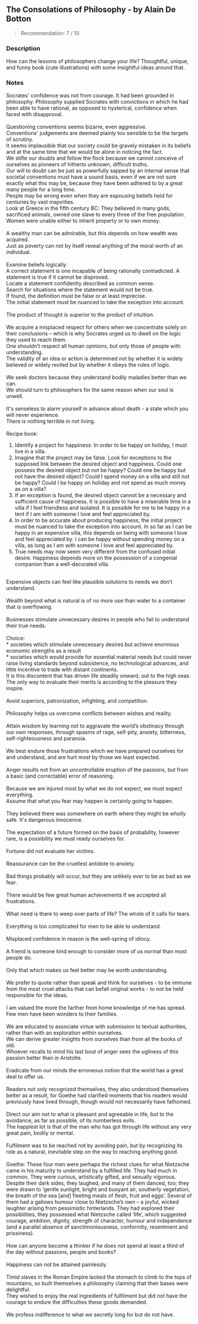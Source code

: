## The Consolations of Philosophy - by Alain De Botton
> Recommendation: 7 / 10
    
### Description
How can the lessons of philosophers change your life? Thoughtful, unique, and funny book (cute illustrations) with some insightful ideas around that.
    
### Notes
Socrates' confidence was not from courage. It had been grounded in philosophy. Philosophy supplied Socrates with convictions in which he had been able to have rational, as opposed to hysterical, confidence when faced with disapproval.<br>
<br>
Questioning conventions seems bizarre, even aggressive.<br>
Conventions' judgements are deemed plainly too sensible to be the targets of scrutiny.<br>
It seems implausible that our society could be gravely mistaken in its beliefs and at the same time that we would be alone in noticing the fact.<br>
We stifle our doubts and follow the flock because we cannot conceive of ourselves as pioneers of hitherto unknown, difficult truths.<br>
Our will to doubt can be just as powerfully sapped by an internal sense that societal conventions must have a sound basis, even if we are not sure exactly what this may be, because they have been adhered to by a great many people for a long time.<br>
People may be wrong even when they are espousing beliefs held for centuries by vast majorities.<br>
Look at Greece in the fifth century BC: They believed in many gods, sacrificed animals, owned one slave to every three of the free population. Women were unable either to inherit property or to own money.<br>
<br>
A wealthy man can be admirable, but this depends on how wealth was acquired.<br>
Just as poverty can not by itself reveal anything of the moral worth of an individual.<br>
<br>
Examine beliefs logically.<br>
A correct statement is one incapable of being rationally contradicted. A statement is true if it cannot be disproved.<br>
Locate a statement confidently described as common sense.<br>
Search for situations where the statement would not be true.<br>
If found, the definition must be false or at least imprecise.<br>
The initial statement must be nuanced to take the exception into account.<br>
<br>
The product of thought is superior to the product of intuition.<br>
<br>
We acquire a misplaced respect for others when we concentrate solely on their conclusions – which is why Socrates urged us to dwell on the logic they used to reach them.<br>
One shouldn’t respect all human opinions, but only those of people with understanding.<br>
The validity of an idea or action is determined not by whether it is widely believed or widely reviled but by whether it obeys the rules of logic.<br>
<br>
We seek doctors because they understand bodily maladies better than we can.<br>
We should turn to philosophers for the same reason when our soul is unwell.<br>
<br>
It's senseless to alarm yourself in advance about death - a state which you will never experience.<br>
There is nothing terrible in not living.<br>
<br>
Recipe book:<br>
1. Identify a project for happiness: In order to be happy on holiday, I must live in a villa.<br>
2. Imagine that the project may be false. Look for exceptions to the supposed link between the desired object and happiness. Could one possess the desired object but not be happy? Could one be happy but not have the desired object? Could I spend money on a villa and still not be happy? Could I be happy on holiday and not spend as much money as on a villa?<br>
3. If an exception is found, the desired object cannot be a necessary and sufficient cause of happiness. It is possible to have a miserable time in a villa if I feel friendless and isolated. It is possible for me to be happy in a tent if I am with someone I love and feel appreciated by.<br>
4. In order to be accurate about producing happiness, the initial project must be nuanced to take the exception into account. In so far as I can be happy in an expensive villa, this depends on being with someone I love and feel appreciated by. I can be happy without spending money on a villa, as long as I am with someone I love and feel appreciated by.<br>
5. True needs may now seem very different from the confused initial desire. Happiness depends more on the possession of a congenial companion than a well-decorated villa.<br>
<br>
Expensive objects can feel like plausible solutions to needs we don’t understand.<br>
<br>
Wealth beyond what is natural is of no more use than water to a container that is overflowing.<br>
<br>
Businesses stimulate unnecessary desires in people who fail to understand their true needs.<br>
<br>
Choice:<br>
* societies which stimulate unnecessary desires but achieve enormous economic strengths as a result<br>
* societies which would provide for essential material needs but could never raise living standards beyond subsistence, no technological advances, and little incentive to trade with distant continents.<br>
It is this discontent that has driven life steadily onward, out to the high seas.<br>
The only way to evaluate their merits is according to the pleasure they inspire.<br>
<br>
Avoid superiors, patronization, infighting, and competition.<br>
<br>
Philosophy helps us overcome conflicts between wishes and reality.<br>
<br>
Attain wisdom by learning not to aggravate the world’s obstinacy through our own responses, through spasms of rage, self-pity, anxiety, bitterness, self-righteousness and paranoia.<br>
<br>
We best endure those frustrations which we have prepared ourselves for and understand, and are hurt most by those we least expected.<br>
<br>
Anger results not from an uncontrollable eruption of the passions, but from a basic (and correctable) error of reasoning.<br>
<br>
Because we are injured most by what we do not expect, we must expect everything.<br>
Assume that what you fear may happen is certainly going to happen.<br>
<br>
They believed there was somewhere on earth where they might be wholly safe.  It's dangerous innocence.<br>
<br>
The expectation of a future formed on the basis of probability, however rare, is a possibility we must ready ourselves for.<br>
<br>
Fortune did not evaluate her victims.<br>
<br>
Reassurance can be the cruellest antidote to anxiety.<br>
<br>
Bad things probably will occur, but they are unlikely ever to be as bad as we fear.<br>
<br>
There would be few great human achievements if we accepted all frustrations.<br>
<br>
What need is there to weep over parts of life? The whole of it calls for tears.<br>
<br>
Everything is too complicated for men to be able to understand.<br>
<br>
Misplaced confidence in reason is the well-spring of idiocy.<br>
<br>
A friend is someone kind enough to consider more of us normal than most people do.<br>
<br>
Only that which makes us feel better may be worth understanding.<br>
<br>
We prefer to quote rather than speak and think for ourselves - to be immune from the most cruel attacks that can befall original works - to not be held responsible for the ideas.<br>
<br>
I am valued the more the farther from home knowledge of me has spread.<br>
Few men have been wonders to their families.<br>
<br>
We are educated to associate virtue with submission to textual authorities, rather than with an exploration within ourselves.<br>
We can derive greater insights from ourselves than from all the books of old.<br>
Whoever recalls to mind his last bout of anger sees the ugliness of this passion better than in Aristotle.<br>
<br>
Eradicate from our minds the erroneous notion that the world has a great deal to offer us.<br>
<br>
Readers not only recognized themselves, they also understood themselves better as a result, for Goethe had clarified moments that his readers would previously have lived through, though would not necessarily have fathomed.<br>
<br>
Direct our aim not to what is pleasant and agreeable in life, but to the avoidance, as far as possible, of its numberless evils.<br>
The happiest lot is that of the man who has got through life without any very great pain, bodily or mental.<br>
<br>
Fulfilment was to be reached not by avoiding pain, but by recognizing its role as a natural, inevitable step on the way to reaching anything good.<br>
<br>
Goethe: These four men were perhaps the richest clues for what Nietzsche came in his maturity to understand by a fulfilled life. They had much in common. They were curious, artistically gifted, and sexually vigorous. Despite their dark sides, they laughed, and many of them danced, too; they were drawn to ‘gentle sunlight, bright and buoyant air, southerly vegetation, the breath of the sea [and] fleeting meals of flesh, fruit and eggs’. Several of them had a gallows humour close to Nietzsche’s own – a joyful, wicked laughter arising from pessimistic hinterlands. They had explored their possibilities, they possessed what Nietzsche called ‘life’, which suggested courage, ambition, dignity, strength of character, humour and independence (and a parallel absence of sanctimoniousness, conformity, resentment and prissiness).<br>
<br>
How can anyone become a thinker if he does not spend at least a third of the day without passions, people and books?<br>
<br>
Happiness can not be attained painlessly.<br>
<br>
Timid slaves in the Roman Empire lacked the stomach to climb to the tops of mountains, so built themselves a philosophy claiming that their bases were delightful.<br>
They wished to enjoy the real ingredients of fulfilment but did not have the courage to endure the difficulties these goods demanded.<br>
<br>
We profess indifference to what we secretly long for but do not have.
